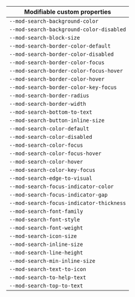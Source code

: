 | Modifiable custom properties             |
| ---------------------------------------- |
| `--mod-search-background-color`          |
| `--mod-search-background-color-disabled` |
| `--mod-search-block-size`                |
| `--mod-search-border-color-default`      |
| `--mod-search-border-color-disabled`     |
| `--mod-search-border-color-focus`        |
| `--mod-search-border-color-focus-hover`  |
| `--mod-search-border-color-hover`        |
| `--mod-search-border-color-key-focus`    |
| `--mod-search-border-radius`             |
| `--mod-search-border-width`              |
| `--mod-search-bottom-to-text`            |
| `--mod-search-button-inline-size`        |
| `--mod-search-color-default`             |
| `--mod-search-color-disabled`            |
| `--mod-search-color-focus`               |
| `--mod-search-color-focus-hover`         |
| `--mod-search-color-hover`               |
| `--mod-search-color-key-focus`           |
| `--mod-search-edge-to-visual`            |
| `--mod-search-focus-indicator-color`     |
| `--mod-search-focus-indicator-gap`       |
| `--mod-search-focus-indicator-thickness` |
| `--mod-search-font-family`               |
| `--mod-search-font-style`                |
| `--mod-search-font-weight`               |
| `--mod-search-icon-size`                 |
| `--mod-search-inline-size`               |
| `--mod-search-line-height`               |
| `--mod-search-min-inline-size`           |
| `--mod-search-text-to-icon`              |
| `--mod-search-to-help-text`              |
| `--mod-search-top-to-text`               |
